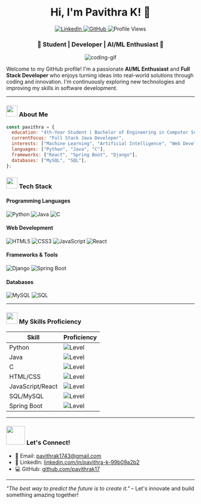 
<h1 align="center"><b>Hi, I'm Pavithra K! 👋</b></h1>

<p align="center">
  <a href="https://www.linkedin.com/in/pavithra-k-99b09a2b2">
    <img src="https://img.shields.io/badge/LinkedIn-Pavithra_K-blue?logo=linkedin&style=for-the-badge" alt="LinkedIn" />
  </a>
  <a href="https://github.com/pavithrak17">
    <img src="https://img.shields.io/badge/GitHub-pavithrak17-darkblue?logo=github&style=for-the-badge" alt="GitHub" />
  </a>
  <img src="https://komarev.com/ghpvc/?username=pavithrak17&color=green&style=flat-square" alt="Profile Views" />
</p>
<h3 align="center">🚀 Student | Developer | AI/ML Enthusiast 🌟</h3>
<p align="center">
  <img src="https://github.com/user-attachments/assets/44ca566b-c953-4ca0-928d-00165e7e776c"  alt="coding-gif">
</p>

Welcome to my GitHub profile! I'm a passionate **AI/ML Enthusiast** and **Full Stack Developer** who enjoys turning ideas into real-world solutions through coding and innovation. I'm continuously exploring new technologies and improving my skills in software development.

---

### <img src="https://media.giphy.com/media/WUlplcMpOCEmTGBtBW/giphy.gif" width="30"> **About Me**

```javascript
const pavithra = {
  education: "4th-Year Student | Bachelor of Engineering in Computer Science & Engineering",
  currentFocus: "Full Stack Java Developer",
  interests: ["Machine Learning", "Artificial Intelligence", "Web Development"],
  languages: ["Python", "Java", "C"],
  frameworks: ["React", "Spring Boot", "Django"],
  databases: ["MySQL", "SQL"],
};
```

### <img src="https://media.giphy.com/media/j2pOGeGYKe2xCCKwfi/giphy.gif" width="30"> **Tech Stack**

#### Programming Languages
![Python](https://img.shields.io/badge/-Python-FFD43B?style=flat-square&logo=python&logoColor=darkgreen) 
![Java](https://img.shields.io/badge/-Java-007396?style=flat-square&logo=java&logoColor=white) 
![C](https://img.shields.io/badge/-C-00599C?style=flat-square&logo=c&logoColor=white)

#### Web Development
![HTML5](https://img.shields.io/badge/-HTML5-E34F26?style=flat-square&logo=html5&logoColor=white) 
![CSS3](https://img.shields.io/badge/-CSS3-1572B6?style=flat-square&logo=css3) 
![JavaScript](https://img.shields.io/badge/-JavaScript-F7DF1E?style=flat-square&logo=javascript&logoColor=black) 
![React](https://img.shields.io/badge/-React-61DAFB?style=flat-square&logo=react&logoColor=black)

#### Frameworks & Tools
![Django](https://img.shields.io/badge/-Django-092E20?style=flat-square&logo=django)
![Spring Boot](https://img.shields.io/badge/-Spring_Boot-6DB33F?style=flat-square&logo=springboot&logoColor=white)

#### Databases
![MySQL](https://img.shields.io/badge/-MySQL-4479A1?style=flat-square&logo=mysql&logoColor=white)
![SQL](https://img.shields.io/badge/-SQL-CC2927?style=flat-square&logo=MicrosoftSQLServer&logoColor=white)

---

### <img src="https://media.giphy.com/media/fYSnHlufseco8Fh93Z/giphy.gif" width="30"> **My Skills Proficiency**
| Skill               | Proficiency                                          |
|---------------------|------------------------------------------------------|
| Python              | ![Level](https://img.shields.io/badge/Level-★★★★☆-brightgreen)  |
| Java                | ![Level](https://img.shields.io/badge/Level-★★★☆☆-yellowgreen) |
| C                   | ![Level](https://img.shields.io/badge/Level-★★★☆☆-yellow)      |
| HTML/CSS            | ![Level](https://img.shields.io/badge/Level-★★★★★-brightgreen) |
| JavaScript/React    | ![Level](https://img.shields.io/badge/Level-★★★★☆-yellowgreen) |
| SQL/MySQL           | ![Level](https://img.shields.io/badge/Level-★★★★☆-brightgreen) |
| Spring Boot         | ![Level](https://img.shields.io/badge/Level-★★★☆☆-yellowgreen) |

---

### <img src="https://media.giphy.com/media/VgCDAzcKvsR6OM0uWg/giphy.gif" width="50"> **Let's Connect!**

- 📧 Email: [pavithrak1743@gmail.com](mailto:pavithrak1743@gmail.com)
- 💼 LinkedIn: [linkedin.com/in/pavithra-k-99b09a2b2](https://www.linkedin.com/in/pavithra-k-99b09a2b2)
- 💻 GitHub: [github.com/pavithrak17](https://github.com/pavithrak17)

---

*"The best way to predict the future is to create it."* – Let's innovate and build something amazing together!
